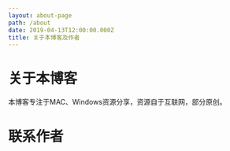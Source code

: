 ```yaml
---
layout: about-page
path: /about
date: 2019-04-13T12:00:00.000Z
title: 关于本博客及作者
---
```

# 关于本博客

 本博客专注于MAC、Windows资源分享，资源自于互联网，部分原创。

# 联系作者